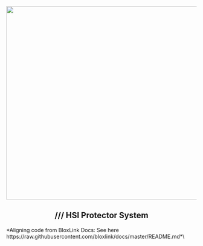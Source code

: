 <div align="center">
    <img src="https://github.com/ProjectHSI/HSIProtectorSystemWiki/blob/master/0001.png?raw=true" height="512" width="512">
    <h2>/// HSI Protector System</h2>
</div>
*Aligning code from BloxLink Docs: See here https://raw.githubusercontent.com/bloxlink/docs/master/README.md*\
